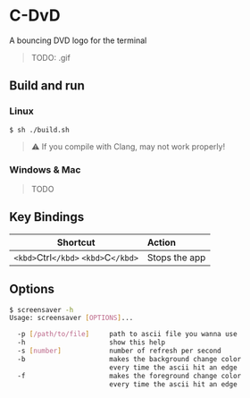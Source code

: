 # C-DvD

A bouncing DVD logo for the terminal

> TODO: .gif

## Build and run

### Linux

```console
$ sh ./build.sh
```

> ⚠️ If you compile with Clang, may not work properly!

### Windows & Mac

> TODO

## Key Bindings

| Shortcut                                     | Action        |
| -------------------------------------------- | :------------ |
| `<kbd>`Ctrl`</kbd>` `<kbd>`C`</kbd>` | Stops the app |

## Options

```bash
$ screensaver -h
Usage: screensaver [OPTIONS]...

  -p [/path/to/file]     path to ascii file you wanna use
  -h                     show this help
  -s [number]            number of refresh per second
  -b                     makes the background change color
                         every time the ascii hit an edge
  -f                     makes the foreground change color
                         every time the ascii hit an edge
```
